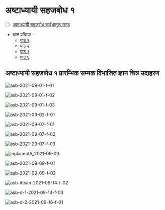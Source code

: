 # अष्टाध्यायी सहजबोध १ 

- [ ] [अष्टाध्यायी सहजबोध सार्वधातुक खण्ड](https://archive.org/details/wg849) 
- ज्ञान प्रक्रिया - 
    - [पाठ १](chapter-01.md)
    - [पाठ २](chapter-02.md)
    - [पाठ ३](chapter-03.md)
    - [पाठ ६](chapter-06.md)

## अष्टाध्यायी सहजबोध १ प्रारम्भिक सम्यक विभाजित ज्ञान चित्र उदाहरण

![asb-2021-09-01-f-01](asb-2021-09-01-f-01.jpg)

![asb-2021-09-01-f-02](asb-2021-09-01-f-02.jpg)

![asb-2021-09-01-f-03](asb-2021-09-01-f-03.jpg)

![asb-2021-09-02-f-01](asb-2021-09-02-f-01.jpg)

![asb-2021-09-07-f-01](asb-2021-09-07-f-01.jpg)

![asb-2021-09-07-f-02](asb-2021-09-07-f-02.jpg)

![asb-2021-09-07-f-03](asb-2021-09-07-f-03.jpg)

![inplaceof6_2021-09-09](inplaceof6_2021-09-09.jpg)

![asb-2021-09-09-f-01](asb-2021-09-09-f-01.jpg)

![asb-2021-09-09-f-02](asb-2021-09-09-f-02.jpg)

![asb-ittsan-2021-09-14-f-02](asb-ittsan-2021-09-14-f-02.jpg)

![asb-d-1-2021-09-14-f-03](asb-d-1-2021-09-14-f-03.jpg)

![asb-d-2-2021-09-16-f-01](asb-d-2-2021-09-16-f-01.jpg)

